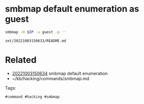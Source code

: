 # smbmap default enumeration as guest
```bash
smbmap -H $IP -u guest -p ''
```

` zet/20221003150633/README.md `

# Related

- [20221003150634](/zet/20221003150634/README.md) smbmap default enumeration
- ~/kb/hacking/commands/smbmap.md

Tags:

    #command #hacking #smbmap 

